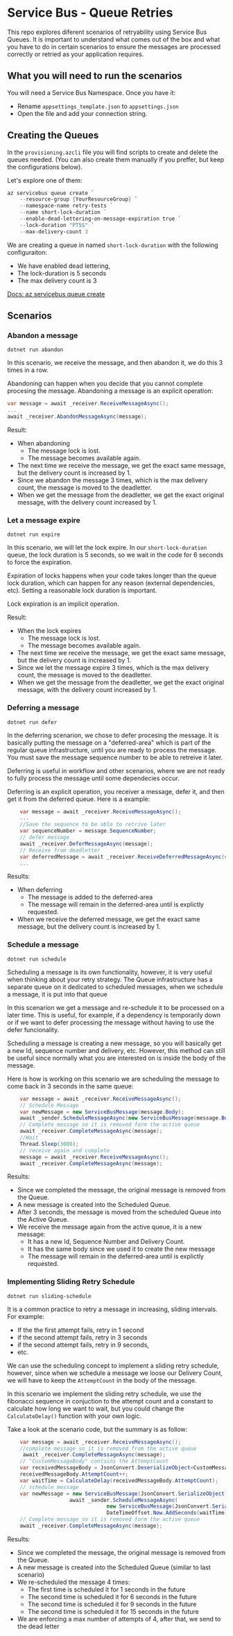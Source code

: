 # Service Bus - Queue Retries
This repo explores diferent scenarios of retryability using Service Bus Queues. It is important to understand what comes out of the box and what you have to do in certain scenarios to ensure the messages are processed correctly or retried as your application requires.

## What you will need to run the scenarios
You will need a Service Bus Namespace. Once you have it:
* Rename `appsettings_template.json` to `appsettings.json`
* Open the file and add your connection string.

## Creating the Queues
In the `provisioning.azcli` file you will find scripts to create and delete the queues needed. (You can also create them manually if you preffer, but keep the configurations below).

Let's explore one of them:

``` powershell
az servicebus queue create `
    --resource-group {YourResourceGroup} `
    --namespace-name retry-tests `
    --name short-lock-duration `
    --enable-dead-lettering-on-message-expiration true `
    --lock-duration "PT5S" `
    --max-delivery-count 3 
```

We are creating a queue in named `short-lock-duration` with the following configuraiton:
 * We have enabled dead lettering, 
 * The lock-duration is 5 seconds 
 * The max delivery count is 3

[Docs: az servicebus queue create](https://docs.microsoft.com/en-us/cli/azure/servicebus/queue?view=azure-cli-latest#az_servicebus_queue_create)

## Scenarios
### Abandon a message
`dotnet run abandon`

In this scenario, we receive the message, and then abandon it, we do this 3 times in a row. 

Abandoning can happen when you decide that you cannot complete procesing the message. Abandoning a message is an explicit operation:
``` C#
var message = await _receiver.ReceiveMessageAsync();
...
await _receiver.AbandonMessageAsync(message);
```
Result:

* When abandoning
    * The message lock is lost.
    * The message becomes available again.
* The next time we receive the message, we get the exact same message, but the delivery count is increased by 1.
* Since we abandon the message 3 times, which is the max delivery count, the message is moved to the deadletter.
* When we get the message from the deadletter, we get the exact original message, with the delivery count increased by 1.


### Let a message expire
`dotnet run expire`

In this scenario, we will let the lock expire. In our `short-lock-duration` queue, the lock duration is 5 seconds,  so we wait in the code for 6 seconds to force the expiration.

Expiration of locks happens when your code takes longer than the queue lock duration, which can happen for any reason (external dependencies, etc). Setting a reasonable lock duration is important.

Lock expiration is an implicit operation.

Result:

* When the lock expires
    * The message lock is lost.
    * The message becomes available again.
* The next time we receive the message, we get the exact same message, but the delivery count is increased by 1.
* Since we let the message expire 3 times, which is the max delivery count, the message is moved to the deadletter.
* When we get the message from the deadletter, we get the exact original message, with the delivery count increased by 1.

### Deferring a message
`dotnet run defer`

In the deferring scenarion, we chose to defer procesing the message. It is basically putting the message on a "deferred-area" which is part of the regular queue infrastructure, until you are ready to process the message. You must save the message sequence number to be able to retreive it later.

Deferring is useful in workflow and other scenarios, where we are not ready to fully process the message until some dependecies occur.

Deferring is an explicit operation, you receiver a message, defer it, and then get it from the deferred queue. Here is a example:

``` C#
    var message = await _receiver.ReceiveMessageAsync();
    ...
    //Save the sequence to be able to retrive later
    var sequenceNumber = message.SequenceNumber;
    // defer message    
    await _receiver.DeferMessageAsync(message);
    // Receive from deadletter
    var deferredMessage = await _receiver.ReceiveDeferredMessageAsync(sequenceNumber);
    ...
```

Results:

* When deferring
    * The message is added to the deferred-area
    * The message will remain in the deferred-area until is explictly requested. 
* When we receive the deferred message, we get the exact same message, but the delivery count is increased by 1.


### Schedule a message
`dotnet run schedule`

Scheduling a message is its own functionality, however, it is very useful when thinking about your retry strategy. The Queue infrastructure has a separate queue on it dedicated to scheduled messages, when we schedule a message, it is put into that queue

In this scenarion we get a message and re-schedule it to be processed on a later time. This is useful, for example, if a dependency is temporarily down or if we want to defer processing the message without having to use the defer funcionality.

Scheduling a message is creating a new message, so you will basically get a new Id, sequence number and delivery,  etc. However, this method can still be useful since normally what you are interested on is inside the body of the message.

Here is how is working on this scenario we are scheduling the message to come back in 3 seconds in the same queue:

``` C#
    var message = await _receiver.ReceiveMessageAsync();    
    // Schedule Message
    var newMessage = new ServiceBusMessage(message.Body);
    await _sender.ScheduleMessageAsync(new ServiceBusMessage(message.Body), DateTimeOffset.Now.AddSeconds(3));
    // Complete message so it is removed form the active queue
    await _receiver.CompleteMessageAsync(message);
    //Wait    
    Thread.Sleep(3000);
    // receive again and complete
    message = await _receiver.ReceiveMessageAsync();
    await _receiver.CompleteMessageAsync(message);
```

Results:
* Since we completed the message, the original message is removed from the Queue.
* A new message is created into the Scheduled Queue.
* After 3 seconds, the message is moved from the scheduled Queue into the Active Queue.
* We receive the message again from the active queue, it is a new message:
    * It has a new Id, Sequence Number and Delivery Count.
    * It has the same body since we used it to create the new message
    * The message will remain in the deferred-area until is explictly requested. 

### Implementing Sliding Retry Schedule
`dotnet run sliding-schedule`

It is a common practice to retry a message in increasing, sliding intervals. For example:
* If the the first attempt fails, retry in 1 second
* if the second attempt fails, retry in 3 seconds
* if the second attempt fails, retry in 9 seconds,
* etc.

We can use the scheduling concept to implement a sliding retry schedule, however, since when we schedule a message we loose our Delivery Count, we will have to keep the `AttemptCount` in the body of the message.

In this scenario we implement the sliding retry schedule, we use the fibonacci sequence in conjuction to the attempt count and a constant to calculate how long we want to wait, but you could change the `CalculateDelay()` function with your own logic. 

Take a look at the scenario code, but the summary is as follow:

``` C#
    var message = await _receiver.ReceiveMessageAsync();
    //complete message so it is removed from the active queue
     await _receiver.CompleteMessageAsync(message);
    // "CustomMessageBody" contains the AttemptCount
    var receivedMessageBody = JsonConvert.DeserializeObject<CustomMessageBody>(message.Body.ToString());
    receivedMessageBody.AttemptCount++;
    var waitTime = CalculateDelay(receivedMessageBody.AttemptCount);
    // schedule message
    var newMessage = new ServiceBusMessage(JsonConvert.SerializeObject(receivedMessageBody));
                    await _sender.ScheduleMessageAsync(
                                new ServiceBusMessage(JsonConvert.SerializeObject(receivedMessageBody)),
                                DateTimeOffset.Now.AddSeconds(waitTime));
    // Complete message so it is removed form the active queue
    await _receiver.CompleteMessageAsync(message);
```
Results:
* Since we completed the message, the original message is removed from the Queue.
* A new message is created into the Scheduled Queue (similar to last scenario)
* We re-scheduled the message 4 times:
    * The first time is scheduled it for 1  seconds in the future
    * The second time is scheduled it for 6 seconds in the future
    * The second time is scheduled it for 9 seconds in the future
    * The second time is scheduled it for 15 seconds in the future
* We are enforcing a max number of attempts of 4, after that, we send to the dead letter

